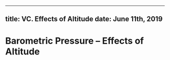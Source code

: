 -----
title: VC. Effects of Altitude
date:  June 11th, 2019
-----

# Barometric Pressure – Effects of Altitude
